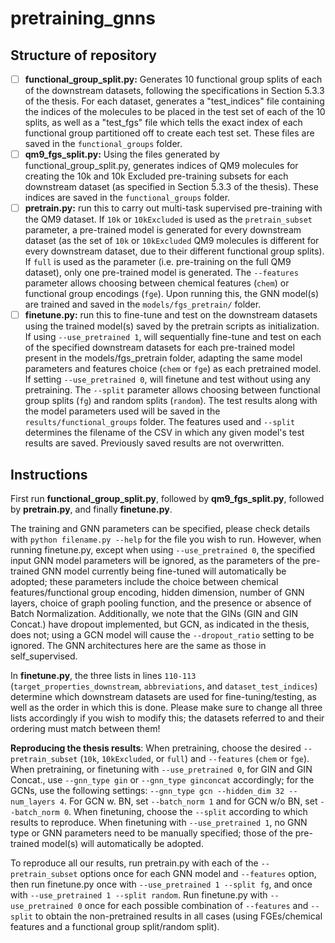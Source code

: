 # pretraining_gnns

## Structure of repository

- [ ] **functional_group_split.py:** Generates 10 functional group splits of each of the downstream datasets, following the specifications in Section 5.3.3 of the thesis. For each dataset, generates a "test_indices" file containing the indices of the molecules to be placed in the test set of each of the 10 splits, as well as a "test_fgs" file which tells the exact index of each functional group partitioned off to create each test set. These files are saved in the `functional_groups` folder.
- [ ] **qm9_fgs_split.py:** Using the files generated by functional_group_split.py, generates indices of QM9 molecules for creating the 10k and 10k Excluded pre-training subsets for each downstream dataset (as specified in Section 5.3.3 of the thesis). These indices are saved in the `functional_groups` folder. 
- [ ] **pretrain.py:** run this to carry out multi-task supervised pre-training with the QM9 dataset. If `10k` or `10kExcluded` is used as the `pretrain_subset` parameter, a pre-trained model is generated for every downstream dataset (as the set of `10k` or `10kExcluded` QM9 molecules is different for every downstream dataset, due to their different functional group splits). If `full` is used as the parameter (i.e. pre-training on the full QM9 dataset), only one pre-trained model is generated. The `--features` parameter allows choosing between chemical features (`chem`) or functional group encodings (`fge`). Upon running this, the GNN model(s) are trained and saved in the `models/fgs_pretrain/` folder.
- [ ] **finetune.py:** run this to fine-tune and test on the downstream datasets using the trained model(s) saved by the pretrain scripts as initialization. If using `--use_pretrained 1`, will sequentially fine-tune and test on each of the specified downstream datasets for each pre-trained model present in the models/fgs_pretrain folder, adapting the same model parameters and features choice (`chem` or `fge`) as each pretrained model. If setting `--use_pretrained 0`, will finetune and test without using any pretraining. The `--split` parameter allows choosing between functional group splits (`fg`) and random splits (`random`). The test results along with the model parameters used will be saved in  the `results/functional_groups` folder. The features used and `--split` determines the filename of the CSV in which any given model's test results are saved. Previously saved results are not overwritten.

## Instructions

First run **functional_group_split.py**, followed by **qm9_fgs_split.py**, followed by **pretrain.py**, and finally **finetune.py**.

The training and GNN parameters can be specified, please check details with `python filename.py --help` for the file you wish to run. However, when running finetune.py, except when using `--use_pretrained 0`, the specified input GNN model parameters will be ignored, as the parameters of the pre-trained GNN model currently being fine-tuned will automatically be adopted; these parameters include the choice between chemical features/functional group encoding, hidden dimension, number of GNN layers, choice of graph pooling function, and the presence or absence of Batch Normalization. Additionally, we note that the GINs (GIN and GIN Concat.) have dropout implemented, but GCN, as indicated in the thesis, does not; using a GCN model will cause the `--dropout_ratio` setting to be ignored. The GNN architectures here are the same as those in self_supervised.

In **finetune.py**, the three lists in lines `110-113` (`target_properties_downstream`, `abbreviations`, and `dataset_test_indices`) determine which downstream datasets are used for fine-tuning/testing, as well as the order in which this is done. Please make sure to change all three lists accordingly if you wish to modify this; the datasets referred to and their ordering must match between them!

**Reproducing the thesis results**: When pretraining, choose the desired `--pretrain_subset` (`10k`, `10kExcluded`, or `full`) and `--features` (`chem` or `fge`). When pretraining, or finetuning with `--use_pretrained 0`, for GIN and GIN Concat., use `--gnn_type gin` or `--gnn_type ginconcat` accordingly; for the GCNs, use the following settings: `--gnn_type gcn --hidden_dim 32 --num_layers 4`. For GCN w. BN, set `--batch_norm 1` and for GCN w/o BN, set `--batch_norm 0`.  When finetuning, choose the `--split` according to which results to reproduce. When finetuning with `--use_pretrained 1`, no GNN type or GNN parameters need to be manually specified; those of the pre-trained model(s) will automatically be adopted.

To reproduce all our results, run pretrain.py with each of the `--pretrain_subset` options once for each GNN model and `--features` option, then run finetune.py once with `--use_pretrained 1 --split fg`, and once with `--use_pretrained 1 --split random`. Run finetune.py with `--use_pretrained 0` once for each possible combination of `--features` and `--split` to obtain the non-pretrained results in all cases (using FGEs/chemical features and a functional group split/random split).
